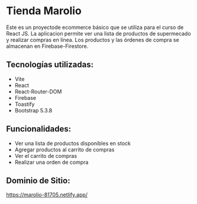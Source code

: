 # Tienda Marolio
Este es un proyectode ecommerce básico que se utiliza para el curso de React JS. La aplicacion permite ver una lista de productos de supermecado y realizar compras en línea. Los productos y las órdenes de compra se almacenan en Firebase-Firestore.

## Tecnologías utilizadas:
- Vite
- React
- React-Router-DOM
- Firebase
- Toastify
- Bootstrap 5.3.8


## Funcionalidades:
- Ver una lista de productos disponibles en stock
- Agregar productos al carrito de compras
- Ver el carrito de compras
- Realizar una orden de compra

## Dominio de Sitio:
https://marolio-81705.netlify.app/

